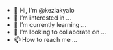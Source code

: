- 👋 Hi, I’m @keziakyalo
- 👀 I’m interested in ...
- 🌱 I’m currently learning ...
- 💞️ I’m looking to collaborate on ...
- 📫 How to reach me ...

<!---
keziakyalo/keziakyalo is a ✨ special ✨ repository because its `README.md` (this file) appears on your GitHub profile.
You can click the Preview link to take a look at your changes.
--->

